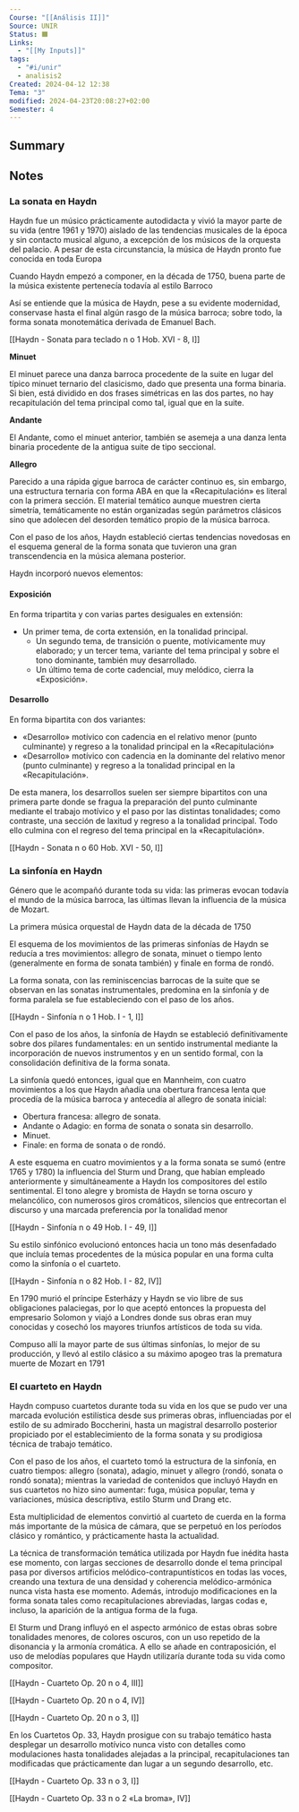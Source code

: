 ```yaml
---
Course: "[[Análisis II]]"
Source: UNIR
Status: 🟧
Links:
  - "[[My Inputs]]"
tags:
  - "#i/unir"
  - analisis2
Created: 2024-04-12 12:38
Tema: "3"
modified: 2024-04-23T20:08:27+02:00
Semester: 4
---
```

## Summary


## Notes

### La sonata en Haydn

Haydn fue un músico prácticamente autodidacta y vivió la mayor parte de su vida (entre 1961 y 1970) aislado de las tendencias musicales de la época y sin contacto musical alguno, a excepción de los músicos de la orquesta del palacio. A pesar de esta circunstancia, la música de Haydn pronto fue conocida en toda Europa

Cuando Haydn empezó a componer, en la década de 1750, buena parte de la música existente pertenecía todavía al estilo Barroco

Así se entiende que la música de Haydn, pese a su evidente modernidad, conservase hasta el final algún rasgo de la música barroca; sobre todo, la forma sonata monotemática derivada de Emanuel Bach.

[[Haydn - Sonata para teclado n o 1 Hob. XVI - 8, I]]

**Minuet**

El minuet parece una danza barroca procedente de la suite en lugar del típico minuet ternario del clasicismo, dado que presenta una forma binaria. Si bien, está dividido en dos frases simétricas en las dos partes, no hay recapitulación del tema principal como tal, igual que en la suite.

**Andante**

El Andante, como el minuet anterior, también se asemeja a una danza lenta binaria procedente de la antigua suite de tipo seccional.

**Allegro**

Parecido a una rápida gigue barroca de carácter continuo es, sin embargo, una estructura ternaria con forma ABA en que la «Recapitulación» es literal con la primera sección. El material temático aunque muestren cierta simetría, temáticamente no están organizadas según parámetros clásicos sino que adolecen del desorden temático propio de la música barroca.

Con el paso de los años, Haydn estableció ciertas tendencias novedosas en el esquema general de la forma sonata que tuvieron una gran transcendencia en la música alemana posterior.

Haydn incorporó nuevos elementos:

#### Exposición

En forma tripartita y con varias partes desiguales en extensión:
- Un primer tema, de corta extensión, en la tonalidad principal.
  - Un segundo tema, de transición o puente, motívicamente muy elaborado; y un tercer tema, variante del tema principal y sobre el tono dominante, también muy desarrollado.
  - Un último tema de corte cadencial, muy melódico, cierra la «Exposición».

#### Desarrollo

En forma bipartita con dos variantes:
- «Desarrollo» motívico con cadencia en el relativo menor (punto culminante) y regreso a la tonalidad principal en la «Recapitulación»
- «Desarrollo» motívico con cadencia en la dominante del relativo menor (punto culminante) y regreso a la tonalidad principal en la «Recapitulación».

De esta manera, los desarrollos suelen ser siempre bipartitos con una primera parte donde se fragua la preparación del punto culminante mediante el trabajo motívico y el paso por las distintas tonalidades; como contraste, una sección de laxitud y regreso a la tonalidad principal. Todo ello culmina con el regreso del tema principal en la «Recapitulación».



[[Haydn - Sonata n o 60 Hob. XVI - 50, I]]

### La sinfonía en Haydn

Género que le acompañó durante toda su vida: las primeras evocan todavía el mundo de la música barroca, las últimas llevan la influencia de la música de Mozart.

La primera música orquestal de Haydn data de la década de 1750

El esquema de los movimientos de las primeras sinfonías de Haydn se reducía a tres movimientos: allegro de sonata, minuet o tiempo lento (generalmente en forma de sonata también) y finale en forma de rondó.

La forma sonata, con las reminiscencias barrocas de la suite que se observan en las sonatas instrumentales, predomina en la sinfonía y de forma paralela se fue estableciendo con el paso de los años.

[[Haydn - Sinfonía n o 1 Hob. I - 1, I]]

Con el paso de los años, la sinfonía de Haydn se estableció definitivamente sobre dos pilares fundamentales: en un sentido instrumental mediante la incorporación de nuevos instrumentos y en un sentido formal, con la consolidación definitiva de la forma sonata.

La sinfonía quedó entonces, igual que en Mannheim, con cuatro movimientos a los que Haydn añadía una obertura francesa lenta que procedía de la música barroca y antecedía al allegro de sonata inicial:

- Obertura francesa: allegro de sonata.
- Andante o Adagio: en forma de sonata o sonata sin desarrollo.
- Minuet.
- Finale: en forma de sonata o de rondó.

A este esquema en cuatro movimientos y a la forma sonata se sumó (entre 1765 y 1780) la influencia del Sturm und Drang, que habían empleado anteriormente y simultáneamente a Haydn los compositores del estilo sentimental. El tono alegre y bromista de Haydn se torna oscuro y melancólico, con numerosos giros cromáticos, silencios que entrecortan el discurso y una marcada preferencia por la tonalidad menor

[[Haydn - Sinfonía n o 49 Hob. I - 49, I]]

Su estilo sinfónico evolucionó entonces hacia un tono más desenfadado que incluía temas procedentes de la música popular en una forma culta como la sinfonía o el cuarteto.

[[Haydn - Sinfonía n o 82 Hob. I - 82, IV]]

En 1790 murió el príncipe Esterházy y Haydn se vio libre de sus obligaciones palaciegas, por lo que aceptó entonces la propuesta del empresario Solomon y viajó a Londres donde sus obras eran muy conocidas y cosechó los mayores triunfos artísticos de toda su vida.

Compuso allí la mayor parte de sus últimas sinfonías, lo mejor de su producción, y llevó al estilo clásico a su máximo apogeo tras la prematura muerte de Mozart en 1791

### El cuarteto en Haydn

Haydn compuso cuartetos durante toda su vida en los que se pudo ver una marcada evolución estilística desde sus primeras obras, influenciadas por el estilo de su admirado Boccherini, hasta un magistral desarrollo posterior propiciado por el establecimiento de la forma sonata y su prodigiosa técnica de trabajo temático.

Con el paso de los años, el cuarteto tomó la estructura de la sinfonía, en cuatro tiempos: allegro (sonata), adagio, minuet y allegro (rondó, sonata o rondó sonata); mientras la variedad de contenidos que incluyó Haydn en sus cuartetos no hizo sino aumentar: fuga, música popular, tema y variaciones, música descriptiva, estilo Sturm und Drang etc.

Esta multiplicidad de elementos convirtió al cuarteto de cuerda en la forma más importante de la música de cámara, que se perpetuó en los períodos clásico y romántico, y prácticamente hasta la actualidad.

La técnica de transformación temática utilizada por Haydn fue inédita hasta ese momento, con largas secciones de desarrollo donde el tema principal pasa por diversos artificios melódico-contrapuntísticos en todas las voces, creando una textura de una densidad y coherencia melódico-armónica nunca vista hasta ese momento. Además, introdujo modificaciones en la forma sonata tales como recapitulaciones abreviadas, largas codas e, incluso, la aparición de la antigua forma de la fuga.

El Sturm und Drang influyó en el aspecto armónico de estas obras sobre tonalidades menores, de colores oscuros, con un uso repetido de la disonancia y la armonía cromática. A ello se añade en contraposición, el uso de melodías populares que Haydn utilizaría durante toda su vida como compositor.

[[Haydn - Cuarteto Op. 20 n o 4, III]]

[[Haydn - Cuarteto Op. 20 n o 4, IV]]

[[Haydn - Cuarteto Op. 20 n o 3, I]]

En los Cuartetos Op. 33, Haydn prosigue con su trabajo temático hasta desplegar un desarrollo motívico nunca visto con detalles como modulaciones hasta tonalidades alejadas a la principal, recapitulaciones tan modificadas que prácticamente dan lugar a un segundo desarrollo, etc.

[[Haydn - Cuarteto Op. 33 n o 3, I]]

[[Haydn - Cuarteto Op. 33 n o 2 «La broma», IV]]






